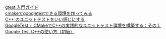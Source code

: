 [gtest 入門ガイド](http://opencv.jp/googletestdocs/primer.html#primer)<br/>
[cmakeでgoogletestできる環境を作ってみる](https://www.jonki.net/entry/2016/06/15/220029)<br/>
[C++ のユニットテストをいい感じにする](https://qiita.com/janus_wel/items/4e6c12f9104f501104c7)<br/>
[GoogleTest + CMakeでC++の実践的なユニットテスト環境を構築する：その１](https://qiita.com/imasaaki/items/c56639c86627a8a950de)<br/>
[Google Test C++の使い方（初級）](http://robonchu.hatenablog.com/entry/2018/10/07/180551)<br/>

